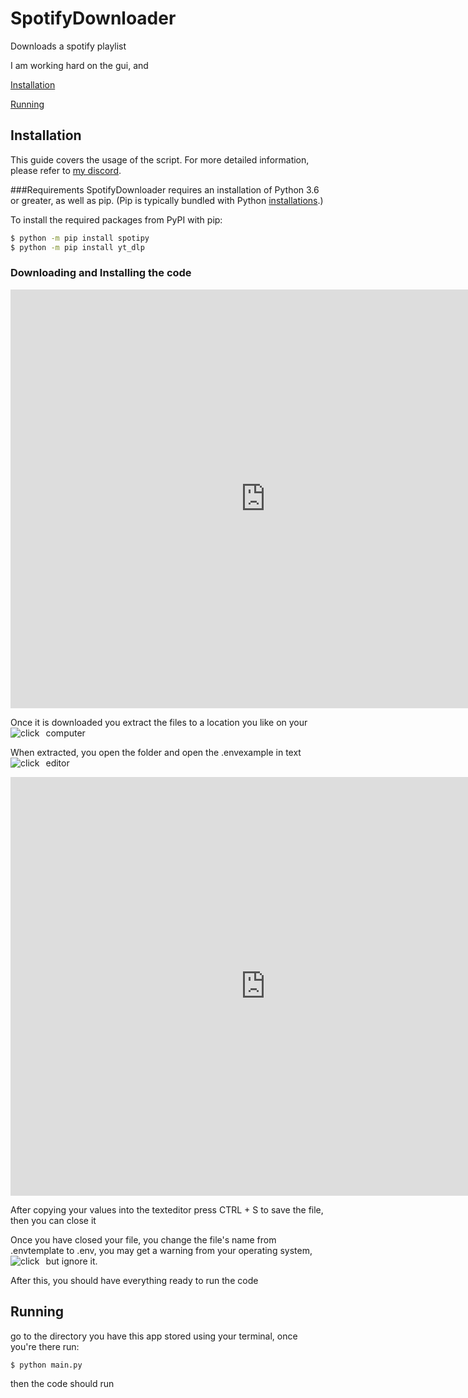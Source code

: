 # SpotifyDownloader
Downloads a spotify playlist

I am working hard on the gui, and 


[Installation](https://github.com/BaerkeDestroyer/SpotifyDownloader/tree/main#installation)

[Running](#Running)

## Installation
This guide covers the usage of the script. For more detailed information, please refer to [my discord](https://discord.gg/uQXgRfVbNJ).

###Requirements
SpotifyDownloader requires an installation of Python 3.6 or greater, as well as pip. (Pip is typically bundled with Python [installations](https://python.org/downloads).)

To install the required packages from PyPI with pip:

```bash
$ python -m pip install spotipy
$ python -m pip install yt_dlp
```


### Downloading and Installing the code
<iframe 
     width="815" 
     height="670" 
     frameborder="0" 
     src="https://www.minervaknows.com/embed/fullLayout/ff8484fd-a9ae-4d0e-9a14-4007bd71787b?utm_medium=embed&utm_content=ff8484fd-a9ae-4d0e-9a14-4007bd71787b&utm_source=individual" 
     title="ho">
     
</iframe>

Once it is downloaded you extract the files to a location you like on your computer
<img src="https://i.imgur.com/V10LESE.png"
     alt="click"
     style="float: left; margin-right: 10px;" />

When extracted, you open the folder and open the .envexample in text editor
<img src="https://i.imgur.com/V10LESE.png"
     alt="click"
     style="float: left; margin-right: 10px;" />

<iframe 
     width="815" 
     height="670" 
     frameborder="0" 
     src="https://www.minervaknows.com/embed/fullLayout/0f6a2219-8b23-495c-99ce-9c05fc9dc7c6?utm_medium=embed&utm_content=0f6a2219-8b23-495c-99ce-9c05fc9dc7c6&utm_source=individual" 
     title="idk">

</iframe>

After copying your values into the texteditor press CTRL + S to save the file, then you can close it

Once you have closed your file, you change the file's name from .envtemplate to .env, you may get a warning from your operating system, but ignore it.
<img src="https://i.imgur.com/5JDWq2Z.png"
     alt="click"
     style="float: left; margin-right: 10px;" />

After this, you should have everything ready to run the code

## Running
go to the directory you have this app stored using your terminal, once you're there run:
```bash
$ python main.py
```
then the code should run
